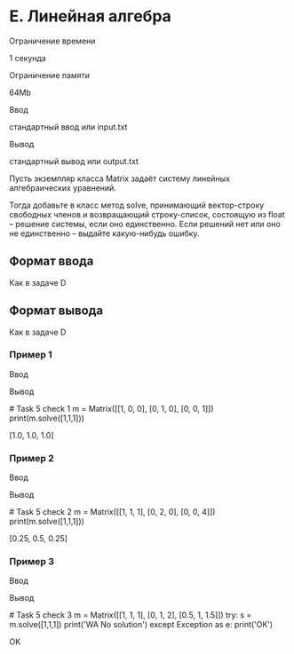 E. Линейная алгебра
===================

Ограничение времени

1 секунда

Ограничение памяти

64Mb

Ввод

стандартный ввод или input.txt

Вывод

стандартный вывод или output.txt

Пусть экземпляр класса Matrix задаёт систему линейных алгебраических уравнений.

Тогда добавьте в класс метод solve, принимающий вектор-строку свободных членов и возвращающий строку-список, состоящую из float – решение системы, если оно единственно. Если решений нет или оно не единственно – выдайте какую-нибудь ошибку.

Формат ввода
------------

Как в задаче D

Формат вывода
-------------

Как в задаче D

### Пример 1

Ввод

Вывод

\# Task 5 check 1
m = Matrix(\[\[1, 0, 0\], \[0, 1, 0\], \[0, 0, 1\]\])
print(m.solve(\[1,1,1\]))

\[1.0, 1.0, 1.0\]

### Пример 2

Ввод

Вывод

\# Task 5 check 2
m = Matrix(\[\[1, 1, 1\], \[0, 2, 0\], \[0, 0, 4\]\])
print(m.solve(\[1,1,1\]))

\[0.25, 0.5, 0.25\]

### Пример 3

Ввод

Вывод

\# Task 5 check 3
m = Matrix(\[\[1, 1, 1\], \[0, 1, 2\], \[0.5, 1, 1.5\]\])
try:
    s = m.solve(\[1,1,1\])
    print('WA No solution')
except Exception as e:
    print('OK')

OK